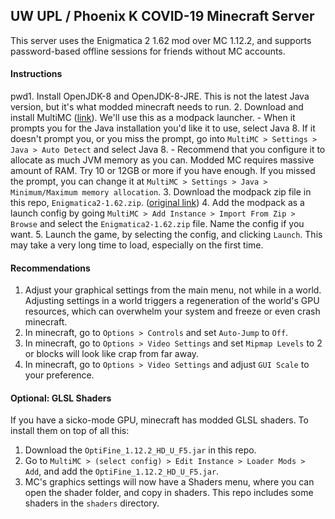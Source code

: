 ## UW UPL / Phoenix K COVID-19 Minecraft Server

This server uses the Enigmatica 2 1.62 mod over MC 1.12.2, and 
supports password-based offline sessions for friends without MC
accounts.

#### Instructions

pwd1. Install OpenJDK-8 and OpenJDK-8-JRE. This is not the latest Java 
   version, but it's what modded minecraft needs to run.
2. Download and install MultiMC ([link](https://multimc.org/#Download)).
   We'll use this as a modpack launcher. 
    - When it prompts you for the
      Java installation you'd like it to use, select Java 8. If it 
      doesn't prompt you, or you miss the prompt, go into 
      `MultiMC > Settings > Java > Auto Detect` and select Java 8.
    - Recommend that you configure it to allocate as much JVM memory
      as you can. Modded MC requires massive amount of RAM. Try 10 or 
      12GB or more if you have enough. If you missed the prompt,
      you can change it at 
      `MultiMC > Settings > Java > Minimum/Maximum memory allocation`.
3. Download the modpack zip file in this repo, `Enigmatica2-1.62.zip`.
   ([original link](https://www.curseforge.com/minecraft/modpacks/enigmatica2/files/2888191))
4. Add the modpack as a launch config by going 
   `MultiMC > Add Instance > Import From Zip > Browse` and select the 
   `Enigmatica2-1.62.zip` file. Name the config if you want.
5. Launch the game, by selecting the config, and clicking `Launch`. 
   This may take a very long time to load, especially on the first 
   time. 

#### Recommendations

1. Adjust your graphical settings from the main menu, not while in a 
   world. Adjusting settings in a world triggers a regeneration of 
   the world's GPU resources, which can overwhelm your system and 
   freeze or even crash minecraft.
2. In minecraft, go to `Options > Controls` and set `Auto-Jump` to `Off`.
3. In minecraft, go to `Options > Video Settings` and set `Mipmap Levels` 
   to 2 or blocks will look like crap from far away.
4. In minecraft, go to `Options > Video Settings` and adjust `GUI Scale`
   to your preference.

#### Optional: GLSL Shaders

If you have a sicko-mode GPU, minecraft has modded GLSL shaders. To 
install them on top of all this:

1. Download the `OptiFine_1.12.2_HD_U_F5.jar` in this repo.
2. Go to `MultiMC > (select config) > Edit Instance > Loader Mods > Add`,
   and add the `OptiFine_1.12.2_HD_U_F5.jar`.
3. MC's graphics settings will now have a Shaders menu, where you 
   can open the shader folder, and copy in shaders. This repo includes
   some shaders in the `shaders` directory.
